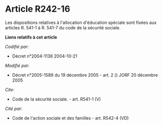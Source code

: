 # Article R242-16

Les dispositions relatives à l'allocation d'éducation spéciale sont fixées aux articles R. 541-1 à R. 541-7 du code de la
sécurité sociale.

**Liens relatifs à cet article**

_Codifié par_:

  - Décret n°2004-1136 2004-10-21

_Modifié par_:

  - Décret n°2005-1589 du 19 décembre 2005 - art. 2 () JORF 20 décembre 2005

_Cite_:

  - Code de la sécurité sociale. - art. R541-1 (V)

_Cité par_:

  - Code de l'action sociale et des familles - art. R542-4 (VD)

